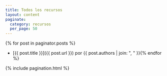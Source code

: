 ```yaml
---
title: Todos los recursos
layout: content
paginate:
  category: recursos
  per_page: 50
---
```


<style type="text/css">.l-arc { background: #fff; }</style>

{% for post in paginator.posts %}
- [{{ post.title }}]({{ post.url }}) por {{ post.authors | join: ", " }}{% endfor %}

{% include pagination.html %}
